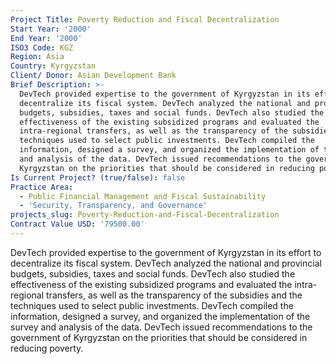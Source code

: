 ```yaml
---
Project Title: Poverty Reduction and Fiscal Decentralization
Start Year: '2000'
End Year: '2000'
ISO3 Code: KGZ
Region: Asia
Country: Kyrgyzstan
Client/ Donor: Asian Development Bank
Brief Description: >-
  DevTech provided expertise to the government of Kyrgyzstan in its effort to
  decentralize its fiscal system. DevTech analyzed the national and provincial
  budgets, subsidies, taxes and social funds. DevTech also studied the
  effectiveness of the existing subsidized programs and evaluated the
  intra-regional transfers, as well as the transparency of the subsidies and the
  techniques used to select public investments. DevTech compiled the
  information, designed a survey, and organized the implementation of the survey
  and analysis of the data. DevTech issued recommendations to the government of
  Kyrgyzstan on the priorities that should be considered in reducing poverty.
Is Current Project? (true/false): false
Practice Area:
  - Public Financial Management and Fiscal Sustainability
  - 'Security, Transparency, and Governance'
projects_slug: Poverty-Reduction-and-Fiscal-Decentralization
Contract Value USD: '79500.00'
---
```

DevTech provided expertise to the government of Kyrgyzstan in its effort to decentralize its fiscal system. DevTech analyzed the national and provincial budgets, subsidies, taxes and social funds. DevTech also studied the effectiveness of the existing subsidized programs and evaluated the intra-regional transfers, as well as the transparency of the subsidies and the techniques used to select public investments. DevTech compiled the information, designed a survey, and organized the implementation of the survey and analysis of the data. DevTech issued recommendations to the government of Kyrgyzstan on the priorities that should be considered in reducing poverty.